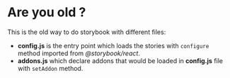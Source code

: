 # Are you old ?
This is the old way to do storybook with different files:
- **config.js** is the entry point which loads the stories with `configure` method imported from _@storybook/react_.
- **addons.js** which declare addons that would be loaded in **config.js** file with `setAddon` method.